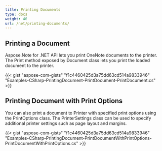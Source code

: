```yaml
---
title: Printing Documents
type: docs
weight: 40
url: /net/printing-documents/
---
```


## **Printing a Document**
Aspose.Note for .NET API lets you print OneNote documents to the printer. The Print method exposed by Document class lets you print the loaded document to the printer.

{{< gist "aspose-com-gists" "f1c4460425d3a75dd63cd514a9833946" "Examples-CSharp-PrintingDocument-PrintDocument-PrintDocument.cs" >}}
## **Printing Document with Print Options**
You can also print a document to Printer with specified print options using the PrintOptions class. The PrinterSettings class can be used to specify additional printer settings such as page layout and margins.

{{< gist "aspose-com-gists" "f1c4460425d3a75dd63cd514a9833946" "Examples-CSharp-PrintingDocument-PrintDocumentWithPrintOptions-PrintDocumentWithPrintOptions.cs" >}}
